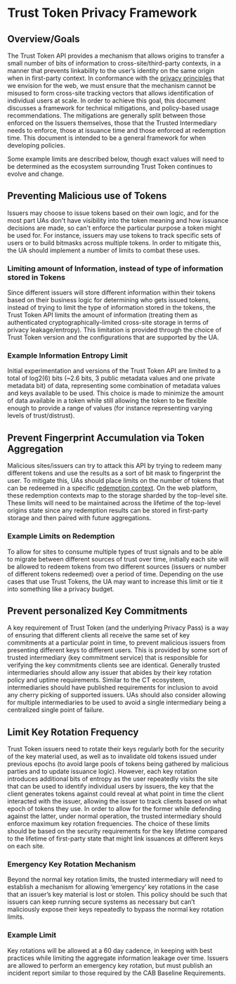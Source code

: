 # Trust Token Privacy Framework


## Overview/Goals
The Trust Token API provides a mechanism that allows origins to transfer a small number of bits of information to cross-site/third-party contexts, in a manner that prevents linkability to the user’s identity on the same origin when in first-party context. In conformance with the [privacy principles](https://github.com/michaelkleber/privacy-model) that we envision for the web, we must ensure that the mechanism cannot be misused to form cross-site tracking vectors that allows identification of individual users at scale. In order to achieve this goal, this document discusses a framework for technical mitigations, and policy-based usage recommendations. 
The mitigations are generally split between those enforced on the Issuers themselves, those that the Trusted Intermediary needs to enforce, those at issuance time and those enforced at redemption time. This document is intended to be a general framework for when developing policies.

Some example limits are described below, though exact values will need to be determined as the ecosystem surrounding Trust Token continues to evolve and change.

## Preventing Malicious use of Tokens
Issuers may choose to issue tokens based on their own logic, and for the most part UAs don't have visibility into the token meaning and how issuance decisions are made, so can't enforce the particular purpose a token might be used for. For instance, issuers may use tokens to track specific sets of users or to build bitmasks across multiple tokens. In order to mitigate this, the UA should implement a number of limits to combat these uses.

### Limiting amount of Information, instead of type of information stored in Tokens
Since different issuers will store different information within their tokens based on their business logic for determining who gets issued tokens, instead of trying to limit the type of information stored in the tokens, the Trust Token API limits the amount of information (treating them as authenticated cryptographically-limited cross-site storage in terms of privacy leakage/entropy). This limitation is provided through the choice of Trust Token version and the configurations that are supported by the UA.

### Example Information Entropy Limit
Initial experimentation and versions of the Trust Token API are limited to a total of log2(6) bits (\~2.6 bits, 3 public metadata values and one private metadata bit) of data, representing some combination of metadata values and keys available to be used. This choice is made to minimize the amount of data available in a token while still allowing the token to be flexible enough to provide a range of values (for instance representing varying levels of trust/distrust).

## Prevent Fingerprint Accumulation via Token Aggregation
Malicious sites/issuers can try to attack this API by trying to redeem many different tokens and use the results as a sort of bit mask to fingerprint the user. To mitigate this, UAs should place limits on the number of tokens that can be redeemed in a specific [redemption context](https://github.com/ietf-wg-privacypass/base-drafts/blob/master/draft-ietf-privacypass-architecture.md#redemption-contexts-redemption-contexts). On the web platform, these redemption contexts map to the storage sharded by the top-level site. These limits will need to be maintained across the lifetime of the top-level origins state since any redemption results can be stored in first-party storage and then paired with future aggregations.

### Example Limits on Redemption
To allow for sites to consume multiple types of trust signals and to be able to migrate between different sources of trust over time, initially each site will be allowed to redeem tokens from two different sources (issuers or number of different tokens redeemed) over a period of time. Depending on the use cases that use Trust Tokens, the UA may want to increase this limit or tie it into something like a privacy budget.

## Prevent personalized Key Commitments
A key requirement of Trust Token (and the underlying Privacy Pass) is a way of ensuring that different clients all receive the same set of key commitments at a particular point in time, to prevent malicious issuers from presenting different keys to different users. This is provided by some sort of trusted intermediary (key commitment service) that is responsible for verifying the key commitments clients see are identical. Generally trusted intermediaries should allow any issuer that abides by their key rotation policy and uptime requirements. Similar to the CT ecosystem, intermediaries should have published requirements for inclusion to avoid any cherry picking of supported issuers. UAs should also consider allowing for multiple intermediaries to be used to avoid a single intermediary being a centralized single point of failure.

## Limit Key Rotation Frequency
Trust Token issuers need to rotate their keys regularly both for the security of the key material used, as well as to invalidate old tokens issued under previous epochs (to avoid large pools of tokens being gathered by malicious parties and to update issuance logic). However, each key rotation introduces additional bits of entropy as the user repeatedly visits the site that can be used to identify individual users by issuers, the key that the client generates tokens against could reveal at what point in time the client interacted with the issuer, allowing the issuer to track clients based on what epoch of tokens they use. In order to allow for the former while defending against the latter, under normal operation, the trusted intermediary should enforce maximum key rotation frequencies. The choice of these limits should be based on the security requirements for the key lifetime compared to the lifetime of first-party state that might link issuances at different keys on each site.

### Emergency Key Rotation Mechanism
Beyond the normal key rotation limits, the trusted intermediary will need to establish a mechanism for allowing ‘emergency’ key rotations in the case that an issuer’s key material is lost or stolen. This policy should be such that issuers can keep running secure systems as necessary but can’t maliciously expose their keys repeatedly to bypass the normal key rotation limits.

### Example Limit
Key rotations will be allowed at a 60 day cadence, in keeping with best practices while limiting the aggregate information leakage over time. Issuers are allowed to perform an emergency key rotation, but must publish an incident report similar to those required by the CAB Baseline Requirements.
